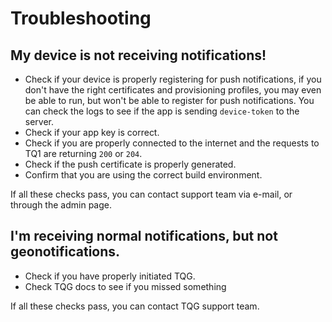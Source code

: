 # Troubleshooting

## My device is not receiving notifications!
- Check if your device is properly registering for push notifications, if you don't have the right certificates and provisioning profiles, you may even be able to run, but won't be able to register for push notifications. You can check the logs to see if the app is sending `device-token` to the server.
- Check if your app key is correct.
- Check if you are properly connected to the internet and the requests to TQ1 are returning `200` or `204`.
- Check if the push certificate is properly generated.
- Confirm that you are using the correct build environment.

If all these checks pass, you can contact support team via e-mail, or through the admin page.

## I'm receiving normal notifications, but not geonotifications.
- Check if you have properly initiated TQG.
- Check TQG docs to see if you missed something


If all these checks pass, you can contact TQG support team.
